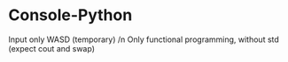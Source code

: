 # Console-Python
Input only WASD (temporary) /n
Only functional programming, without std (expect cout and swap)
